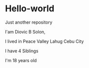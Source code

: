 # Hello-world
Just another repository

I'am Diovic B Solon,

I lived in Peace Valley Lahug Cebu City

I have 4 Siblings

I'm 18 years old
